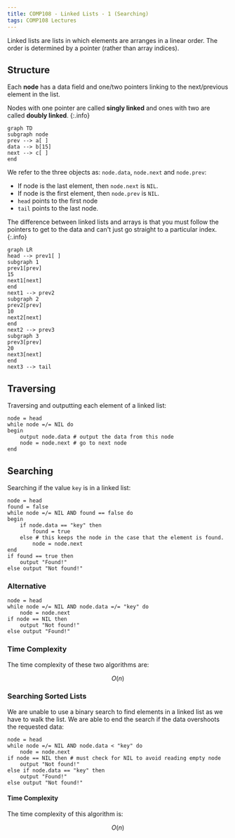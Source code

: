 ```yaml
---
title: COMP108 - Linked Lists - 1 (Searching)
tags: COMP108 Lectures
---
```

Linked lists are lists in which elements are arranges in a linear order. The order is determined by a pointer (rather than array indices).
## Structure
Each **node** has a data field and one/two pointers linking to the next/previous element in the list.

Nodes with one pointer are called **singly linked** and ones with two are called **doubly linked**.
{:.info}

```mermaid
graph TD
subgraph node
prev --> a[ ]
data --> b[15]
next --> c[ ]
end
```

We refer to the three objects as: `node.data`, `node.next` and `node.prev`:

* If node is the last element, then `node.next` is `NIL`.
* If node is the first element, then `node.prev` is `NIL`.
* `head` points to the first node
* `tail` points to the last node.

The difference between linked lists and arrays is that you must follow the pointers to get to the data and can't just go straight to a particular index.
{:.info}

```mermaid
graph LR
head --> prev1[ ]
subgraph 1
prev1[prev]
15
next1[next]
end
next1 --> prev2
subgraph 2
prev2[prev]
10
next2[next]
end
next2 --> prev3
subgraph 3
prev3[prev]
20
next3[next]
end
next3 --> tail
```

## Traversing
Traversing and outputting each element of a linked list:

```
node = head
while node =/= NIL do
begin
	output node.data # output the data from this node
	node = node.next # go to next node
end
```

## Searching
Searching if the value `key` is in a linked list:

```
node = head
found = false
while node =/= NIL AND found == false do
begin
	if node.data == "key" then
		found = true
	else # this keeps the node in the case that the element is found.
		node = node.next
end 
if found == true then
	output "Found!"
else output "Not found!"
```

### Alternative

```
node = head
while node =/= NIL AND node.data =/= "key" do
	node = node.next
if node == NIL then
	output "Not found!"
else output "Found!"
```

### Time Complexity
The time complexity of these two algorithms are:

$$O(n)$$

### Searching Sorted Lists
We are unable to use a binary search to find elements in a linked list as we have to walk the list. We are able to end the search if the data overshoots the requested data:

```
node = head
while node =/= NIL AND node.data < "key" do
	node = node.next
if node == NIL then # must check for NIL to avoid reading empty node
	output "Not found!"
else if node.data == "key" then
	output "Found!"
else output "Not found!"
```

#### Time Complexity
The time complexity of this algorithm is:

$$O(n)$$
